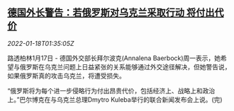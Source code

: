 <!--1642471262000-->
[德国外长警告：若俄罗斯对乌克兰采取行动 将付出代价](https://cn.reuters.com/article/germany-foreign-minister-ru-ukraine-0118-idCNKBS2JS03B)
------

<div><i>2022-01-18T01:35:05Z</i></div><p>路透柏林1月17日 - 德国外交部长拜尔波克(Annalena Baerbock)周一表示，她希望与俄罗斯在乌克兰问题上日益紧张的关系能够通过外交途径解决，但她警告说，如果俄罗斯真的攻击乌克兰，将遭受损失。</p><p>“俄罗斯将为每个进一步侵略行为付出昂贵代价，包括经济上、战略上和政治上。”巴尔博克在与乌克兰总理Dmytro Kuleba举行的联合新闻发布会上说。(完)</p>
